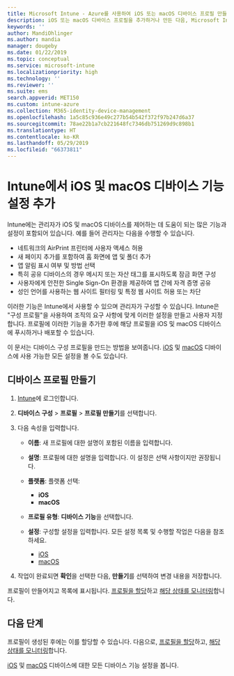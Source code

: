 ```yaml
---
title: Microsoft Intune - Azure를 사용하여 iOS 또는 macOS 디바이스 프로필 만들기 | Microsoft Docs
description: iOS 또는 macOS 디바이스 프로필을 추가하거나 만든 다음, Microsoft Intune에서 AirPrint, 홈 화면의 레이아웃, 앱 알림, 공유 디바이스, 단일 로그인 및 웹 콘텐츠 필터 설정에 대한 설정을 구성합니다.
keywords: ''
author: MandiOhlinger
ms.author: mandia
manager: dougeby
ms.date: 01/22/2019
ms.topic: conceptual
ms.service: microsoft-intune
ms.localizationpriority: high
ms.technology: ''
ms.reviewer: ''
ms.suite: ems
search.appverid: MET150
ms.custom: intune-azure
ms.collection: M365-identity-device-management
ms.openlocfilehash: 1a5c85c936e49c277b54b542f372f97b247d6a37
ms.sourcegitcommit: 78ae22b1a7cb221648fc7346db751269d9c898b1
ms.translationtype: HT
ms.contentlocale: ko-KR
ms.lasthandoff: 05/29/2019
ms.locfileid: "66373811"
---
```

# <a name="add-ios-or-macos-device-feature-settings-in-intune"></a>Intune에서 iOS 및 macOS 디바이스 기능 설정 추가

Intune에는 관리자가 iOS 및 macOS 디바이스를 제어하는 데 도움이 되는 많은 기능과 설정이 포함되어 있습니다. 예를 들어 관리자는 다음을 수행할 수 있습니다.

- 네트워크의 AirPrint 프린터에 사용자 액세스 허용
- 새 페이지 추가를 포함하여 홈 화면에 앱 및 폴더 추가
- 앱 알림 표시 여부 및 방법 선택
- 특히 공유 디바이스의 경우 메시지 또는 자산 태그를 표시하도록 잠금 화면 구성
- 사용자에게 안전한 Single Sign-On 환경을 제공하여 앱 간에 자격 증명 공유
- 성인 언어를 사용하는 웹 사이트 필터링 및 특정 웹 사이트 허용 또는 차단

이러한 기능은 Intune에서 사용할 수 있으며 관리자가 구성할 수 있습니다. Intune은 "구성 프로필"을 사용하여 조직의 요구 사항에 맞게 이러한 설정을 만들고 사용자 지정합니다. 프로필에 이러한 기능을 추가한 후에 해당 프로필을 iOS 및 macOS 디바이스에 푸시하거나 배포할 수 있습니다.

이 문서는 디바이스 구성 프로필을 만드는 방법을 보여줍니다. [iOS](ios-device-features-settings.md) 및 [macOS](macos-device-features-settings.md) 디바이스에 사용 가능한 모든 설정을 볼 수도 있습니다.

## <a name="create-a-device-profile"></a>디바이스 프로필 만들기

1. [Intune](https://go.microsoft.com/fwlink/?linkid=2090973)에 로그인합니다.
2. **디바이스 구성** > **프로필** > **프로필 만들기**를 선택합니다.
3. 다음 속성을 입력합니다.

    - **이름**: 새 프로필에 대한 설명이 포함된 이름을 입력합니다.
    - **설명**: 프로필에 대한 설명을 입력합니다. 이 설정은 선택 사항이지만 권장됩니다.
    - **플랫폼**: 플랫폼 선택:
        - **iOS**
        - **macOS**
    - **프로필 유형**: **디바이스 기능**을 선택합니다.
    - **설정**: 구성할 설정을 입력합니다. 모든 설정 목록 및 수행할 작업은 다음을 참조하세요.

        - [iOS](ios-device-features-settings.md)
        - [macOS](macos-device-features-settings.md)

4. 작업이 완료되면 **확인**을 선택한 다음, **만들기**를 선택하여 변경 내용을 저장합니다.

프로필이 만들어지고 목록에 표시됩니다. [프로필을 할당](device-profile-assign.md)하고 [해당 상태를 모니터링](device-profile-monitor.md)합니다.

## <a name="next-steps"></a>다음 단계

프로필이 생성된 후에는 이를 할당할 수 있습니다. 다음으로, [프로필을 할당](device-profile-assign.md)하고, [해당 상태를 모니터링](device-profile-monitor.md)합니다.

[iOS](ios-device-features-settings.md) 및 [macOS](macos-device-features-settings.md) 디바이스에 대한 모든 디바이스 기능 설정을 봅니다.
